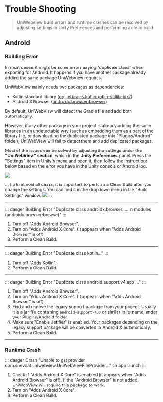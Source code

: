 # Trouble Shooting

> UniWebView build errors and runtime crashes can be resolved by adjusting settings in Unity Preferences and performing a clean build.

## Android

### Building Error

In most cases, it might be some errors saying "duplicate class" when exporting for Android. It happens if you have another package already adding the same package UniWebView requires.

UniWebView mainly needs two packages as dependencies:

- Kotlin standard library ([org.jetbrains.kotlin:kotlin-stdlib-jdk7](https://mvnrepository.com/artifact/org.jetbrains.kotlin/kotlin-stdlib-jdk7))
- Android X Browser ([androidx.browser:browser](https://mvnrepository.com/artifact/androidx.browser/browser))

By default, UniWebView will detect the Gradle file and add both automatically.

However, if any other package in your project is already adding the same libraries in an undetectable way (such as embedding them as a part of the library file, or downloading the duplicated package into "Plugins/Android" folder), UniWebView will fail to detect them and add duplicated packages.

Most of the issues can be solved by adjusting the settings under the **"UniWebView" section**, which in the **Unity Preferences** panel. Press the "Settings" item in Unity's menu and open it, then follow the instructions below based on the error you have in the Unity console or Android log.

![](/images/preferences-v5.png)

::: tip
In almost all cases, it is important to perform a Clean Build after you change the settings. You can find it in the dropdown menu in the "Build Settings" window.
![](/images/clean-build.png)
:::

---

::: danger Building Error
"Duplicate class androidx.browser. ... in modules (androidx.browser:browse)"
:::

1. Turn off "Adds Android Browser".
2. Turn on "Adds Android X Core". (It appears when "Adds Android Browser" is off)
3. Perform a Clean Build.

---

::: danger Building Error
"Duplicate class kotlin..."
:::

1. Turn off "Adds Kotlin".
2. Perform a Clean Build.

---

::: danger Building Error
"Duplicate class android.support.v4.app ..."
:::

1. Turn off "Adds Android Browser".
2. Turn on "Adds Android X Core". (It appears when "Adds Android Browser" is off)
3. Find and remove the legacy support package from your project. Usually it is a jar file containing `android-support-4.0` or similar in its name, under your Plugins/Android folder.
4. Make sure "Enable Jetifier" is enabled. Your packages depending on the legacy support package will be converted to Android X automatically.
5. Perform a Clean Build.

---

### Runtime Crash

::: danger Crash
"Unable to get provider com.onevcat.uniwebview.UniWebViewFileProvider..." on app launch
:::

1. Check if "Adds Android X Core" is enabled (it appears when "Adds Android Browser" is off). If the "Android Browser" is not added, UniWebView will require this package to work.
2. Turn on "Adds Android X Core".
3. Perform a Clean Build.
